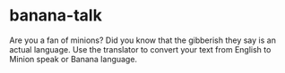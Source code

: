 # banana-talk
Are you a fan of minions? Did you know that the gibberish they say is an actual language. Use the translator to convert your text from English to Minion speak or Banana language.
